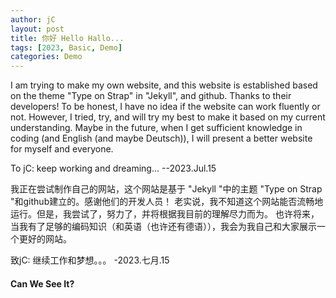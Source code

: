 ```yaml
---
author: jC
layout: post
title: 你好 Hello Hallo...
tags: [2023, Basic, Demo]
categories: Demo
---
```


 I am trying to make my own website, and this website is established based on the theme "Type on Strap" in "Jekyll", and github. Thanks to their developers! 
 To be honest, I have no idea if the website can work fluently or not. However, I tried, try, and will try my best to make it based on my current understanding.
 Maybe in the future, when I get sufficient knowledge in coding (and English (and maybe Deutsch)), I will present a better website for myself and everyone.

 To jC: keep working and dreaming...
 --2023.Jul.15

 我正在尝试制作自己的网站，这个网站是基于 "Jekyll "中的主题 "Type on Strap "和github建立的。感谢他们的开发人员！
 老实说，我不知道这个网站能否流畅地运行。但是，我尝试了，努力了，并将根据我目前的理解尽力而为。
 也许将来，当我有了足够的编码知识（和英语（也许还有德语）），我会为我自己和大家展示一个更好的网站。

 致jC: 继续工作和梦想。。。
 -2023.七月.15

#### Can We See It?


